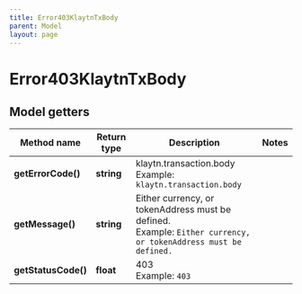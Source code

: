 ```yaml
---
title: Error403KlaytnTxBody
parent: Model
layout: page
---
```


# Error403KlaytnTxBody

## Model getters

Method name | Return type | Description | Notes
------------ | ------------- | ------------- | -------------
**getErrorCode()** | **string** | klaytn.transaction.body <br>Example: `klaytn.transaction.body` |
**getMessage()** | **string** | Either currency, or tokenAddress must be defined. <br>Example: `Either currency, or tokenAddress must be defined.` |
**getStatusCode()** | **float** | 403 <br>Example: `403` |

